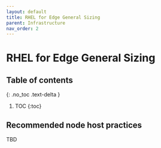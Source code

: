 ```yaml
---
layout: default
title: RHEL for Edge General Sizing
parent: Infrastructure
nav_order: 2
---
```


# RHEL for Edge General Sizing

## Table of contents

{: .no_toc .text-delta }

1. TOC
{:toc}

## Recommended node host practices

TBD
